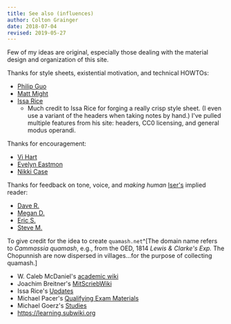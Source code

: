 ```yaml
---
title: See also (influences)
author: Colton Grainger
date: 2018-07-04
revised: 2019-05-27
---
```


Few of my ideas are original, especially those dealing with the material design
and organization of this site.

Thanks for style sheets, existential motivation, and technical HOWTOs:

+ [Philip Guo](http://pgbovine.net/)
+ [Matt Might](http://matt.might.net/)
+ [Issa Rice](http://issarice.com)
    - Much credit to Issa Rice for forging a really crisp style sheet. (I even
      use a variant of the headers when taking notes by hand.) I've pulled
      multiple features from his site: headers, CC0 licensing, and general
      modus operandi.

Thanks for encouragement:

- [Vi Hart](http://vihart.com/vi-hart-faq/)
- [Evelyn Eastmon](http://www.evelyneastmond.com/)
- [Nikki Case](http://blog.ncase.me/)

Thanks for feedback on tone, voice, and *making human*
[Iser's](https://en.wikipedia.org/wiki/Wolfgang_Iser) implied reader:

+ [Dave R.](https://www.collegeofidaho.edu/directory/david-rosoff)
+ [Megan D.](https://www.collegeofidaho.edu/directory/megan-dixon)
+ [Eric S.](https://www.collegeofidaho.edu/directory/eric-spencer)
+ [Steve M.](https://www.collegeofidaho.edu/directory/steve-maughan)


To give credit for the idea to create `quamash.net`^[The domain name refers to *Cammassia quamash*, e.g., from the OED, 1814 *Lewis & Clarke's Exp.* The Chopunnish are now dispersed in villages...for the purpose of collecting quamash.]

- W. Caleb McDaniel's [academic wiki](http://wiki.wcaleb.rice.edu/)
- Joachim Breitner's [MitScriebWiki](http://mitschriebwiki.nomeata.de/)
- Issa Rice's [Updates](https://issarice.wordpress.com/)
- Michael Pacer's [Qualifying Exam Materials](https://mpacer.org/qualifying-exam-materials/#/qualifying-exam-written-portion/)
- Michael Goerz's [Studies](https://michaelgoerz.net/studies/)
- <https://learning.subwiki.org>
